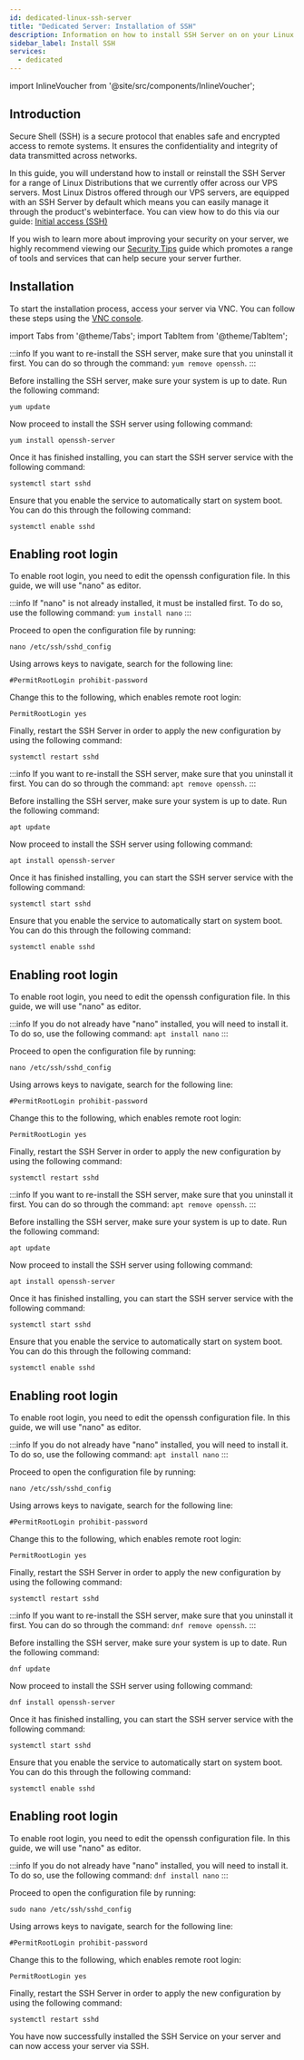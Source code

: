 ```yaml
---
id: dedicated-linux-ssh-server
title: "Dedicated Server: Installation of SSH"
description: Information on how to install SSH Server on on your Linux Dedicated Server from ZAP-Hosting 
sidebar_label: Install SSH
services:
  - dedicated
---
```


import InlineVoucher from '@site/src/components/InlineVoucher';

## Introduction

Secure Shell (SSH) is a secure protocol that enables safe and encrypted access to remote systems. It ensures the confidentiality and integrity of data transmitted across networks.

In this guide, you will understand how to install or reinstall the SSH Server for a range of Linux Distributions that we currently offer across our VPS servers. Most Linux Distros offered through our VPS servers, are equipped with an SSH Server by default which means you can easily manage it through the product's webinterface. You can view how to do this via our guide: [Initial access (SSH)](vserver-linux-ssh.md)

If you wish to learn more about improving your security on your server, we highly recommend viewing our [Security Tips](vserver-linux-security-tips.md) guide which promotes a range of tools and services that can help secure your server further.

<InlineVoucher />

## Installation

To start the installation process, access your server via VNC. You can follow these steps using the [VNC console](vserver-vnc.md).


import Tabs from '@theme/Tabs';
import TabItem from '@theme/TabItem';

<Tabs>
<TabItem value="CentOS" label="CentOS" default>

:::info
If you want to re-install the SSH server, make sure that you uninstall it first. You can do so through the command: `yum remove openssh`.
:::

Before installing the SSH server, make sure your system is up to date. Run the following command:
```
yum update
```

Now proceed to install the SSH server using following command:
```
yum install openssh-server
```

Once it has finished installing, you can start the SSH server service with the following command:
```
systemctl start sshd
```

Ensure that you enable the service to automatically start on system boot. You can do this through the following command:
```
systemctl enable sshd
```

## Enabling root login

To enable root login, you need to edit the openssh configuration file. In this guide, we will use "nano" as editor.

:::info
If "nano" is not already installed, it must be installed first. To do so, use the following command: `yum install nano`
:::

Proceed to open the configuration file by running:
```
nano /etc/ssh/sshd_config 
```

Using arrows keys to navigate, search for the following line:
```
#PermitRootLogin prohibit-password
```

Change this to the following, which enables remote root login:
```
PermitRootLogin yes
```

Finally, restart the SSH Server in order to apply the new configuration by using the following command:
```
systemctl restart sshd
```
</TabItem>

<TabItem value="Debian" label="Debian">

:::info
If you want to re-install the SSH server, make sure that you uninstall it first. You can do so through the command: `apt remove openssh`.
:::

Before installing the SSH server, make sure your system is up to date. Run the following command:
```
apt update
```

Now proceed to install the SSH server using following command:
```
apt install openssh-server
```

Once it has finished installing, you can start the SSH server service with the following command:
```
systemctl start sshd
```

Ensure that you enable the service to automatically start on system boot. You can do this through the following command:
```
systemctl enable sshd
```

## Enabling root login

To enable root login, you need to edit the openssh configuration file. In this guide, we will use "nano" as editor.

:::info
If you do not already have "nano" installed, you will need to install it. To do so, use the following command: `apt install nano`
:::

Proceed to open the configuration file by running:
```
nano /etc/ssh/sshd_config 
```

Using arrows keys to navigate, search for the following line:
```
#PermitRootLogin prohibit-password
```

Change this to the following, which enables remote root login:
```
PermitRootLogin yes
```

Finally, restart the SSH Server in order to apply the new configuration by using the following command:
```
systemctl restart sshd
```
</TabItem>

<TabItem value="Ubuntu" label="Ubuntu">

:::info
If you want to re-install the SSH server, make sure that you uninstall it first. You can do so through the command: `apt remove openssh`.
:::

Before installing the SSH server, make sure your system is up to date. Run the following command:
```
apt update
```

Now proceed to install the SSH server using following command:
```
apt install openssh-server
```

Once it has finished installing, you can start the SSH server service with the following command:
```
systemctl start sshd
```

Ensure that you enable the service to automatically start on system boot. You can do this through the following command:
```
systemctl enable sshd
```

## Enabling root login

To enable root login, you need to edit the openssh configuration file. In this guide, we will use "nano" as editor.

:::info
If you do not already have "nano" installed, you will need to install it. To do so, use the following command: `apt install nano`
:::

Proceed to open the configuration file by running:
```
nano /etc/ssh/sshd_config 
```

Using arrows keys to navigate, search for the following line:
```
#PermitRootLogin prohibit-password
```

Change this to the following, which enables remote root login:
```
PermitRootLogin yes
```

Finally, restart the SSH Server in order to apply the new configuration by using the following command:
```
systemctl restart sshd
```
</TabItem>

<TabItem value="Fedora" label="Fedora">

:::info
If you want to re-install the SSH server, make sure that you uninstall it first. You can do so through the command: `dnf remove openssh`.
:::

Before installing the SSH server, make sure your system is up to date. Run the following command:
```
dnf update
```

Now proceed to install the SSH server using following command:
```
dnf install openssh-server
```

Once it has finished installing, you can start the SSH server service with the following command:
```
systemctl start sshd
```

Ensure that you enable the service to automatically start on system boot. You can do this through the following command:
```
systemctl enable sshd
```

## Enabling root login

To enable root login, you need to edit the openssh configuration file. In this guide, we will use "nano" as editor.

:::info
If you do not already have "nano" installed, you will need to install it. To do so, use the following command: `dnf install nano`
:::

Proceed to open the configuration file by running:
```
sudo nano /etc/ssh/sshd_config 
```

Using arrows keys to navigate, search for the following line:
```
#PermitRootLogin prohibit-password
```

Change this to the following, which enables remote root login:
```
PermitRootLogin yes
```

Finally, restart the SSH Server in order to apply the new configuration by using the following command:
```
systemctl restart sshd
```
</TabItem>
</Tabs>

You have now successfully installed the SSH Service on your server and can now access your server via SSH.


<InlineVoucher />
